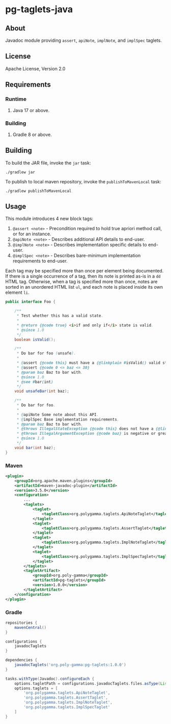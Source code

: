 # pg-taglets-java

## About

Javadoc module providing `assert`, `apiNote`, `implNote`, and `implSpec` taglets.

## License

Apache License, Version 2.0

## Requirements

### Runtime

1. Java 17 or above.

### Building

1. Gradle 8 or above.

## Building

To build the JAR file, invoke the `jar` task:

```
./gradlew jar
```

To publish to local maven repository, invoke the `publishToMavenLocal` task:

```
./gradlew publishToMavenLocal
```

## Usage

This module introduces 4 new block tags:

1. `@assert <note>` - Precondition required to hold true apriori method call, or for an instance.
2. `@apiNote <note>` - Describes additional API details to end-user.
3. `@implNote <note>` - Describes implementation specific details to end-user.
4. `@implSpec <note>` - Describes bare-minimum implementation requirements to end-user.

Each tag may be specified more than once per element being documented. If there is a single
occurrence of a tag, then its note is printed as-is in a `dd` HTML tag. Otherwise, when a tag is
specified more than once, notes are sorted in an unordered HTML list `ul`, and each note is placed
inside its own element `li`.

```java
public interface Foo {

    /**
     * Test whether this has a valid state.
     *
     * @return {@code true} <i>if and only if</i> state is valid.
     * @since 1.0
     */
    boolean isValid();

    /**
     * Do bar for foo (unsafe).
     *
     * @assert {@code this} must have a {@linkplain #isValid() valid state}.
     * @assert {@code 0 <= baz <= 30}
     * @param baz Baz to bar with.
     * @since 1.0
     * @see #bar(int)
     */
    void unsafeBar(int baz);

    /**
     * Do bar for foo.
     *
     * @apiNote Some note about this API.
     * @implSpec Base implementation requirements.
     * @param baz Baz to bar with.
     * @throws IllegalStateException {@code this} does not have a {@linkplain #isValid() valid state}.
     * @throws IllegalArgumentException {@code baz} is negative or greater than {@code 30}.
     * @since 1.0
     */
    void bar(int baz);
}
```

### Maven

```xml
<plugin>
    <groupId>org.apache.maven.plugins</groupId>
    <artifactId>maven-javadoc-plugin</artifactId>
    <version>3.5.0</version>
    <configuration>
        ...
        <taglets>
            <taglet>
                <tagletClass>org.polygamma.taglets.ApiNoteTaglet</tagletClass>
            </taglet>
            <taglet>
                <tagletClass>org.polygamma.taglets.AssertTaglet</tagletClass>
            </taglet>
            <taglet>
                <tagletClass>org.polygamma.taglets.ImplNoteTaglet</tagletClass>
            </taglet>
            <taglet>
                <tagletClass>org.polygamma.taglets.ImplSpecTaglet</tagletClass>
            </taglet>
        </taglets>
        <tagletArtifact>
            <groupId>org.poly-gamma</groupId>
            <artifactId>pg-taglets</groupId>
            <version>1.0.0</version>
        </tagletArtifact>
    </configuration>
</plugin>
```

### Gradle

```groovy
repositories {
    mavenCentral()
}

configurations {
    javadocTaglets
}

dependencies {
    javadocTaglets('org.poly-gamma:pg-taglets:1.0.0')
}

tasks.withType(Javadoc).configureEach {
    options.tagletPath = configurations.javadocTaglets.files.asType(List)
    options.taglets = [
        'org.polygamma.taglets.ApiNoteTaglet',
        'org.polygamma.taglets.AssertTaglet',
        'org.polygamma.taglets.ImplNoteTaglet',
        'org.polygamma.taglets.ImplSpecTaglet'
    ]
}
```

